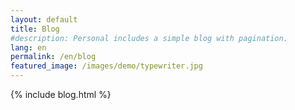 ```yaml
---
layout: default
title: Blog
#description: Personal includes a simple blog with pagination.
lang: en
permalink: /en/blog
featured_image: /images/demo/typewriter.jpg
---
```


{% include blog.html %}
